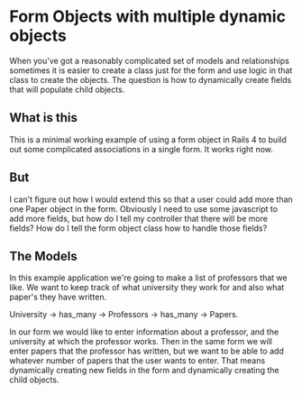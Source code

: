 # Form Objects with multiple dynamic objects

When you've got a reasonably complicated set of models and relationships sometimes
it is easier to create a class just for the form and use logic in that class
to create the objects. The question is how to dynamically create fields that
will populate child objects.

## What is this
This is a minimal working example of using a form object in Rails 4 to build
out some complicated associations in a single form. It works right now.

## But
I can't figure out how I would extend this so that a user could add more than
one Paper object in the form. Obviously I need to use some javascript to add
more fields, but how do I tell my controller that there will be more fields?
How do I tell the form object class how to handle those fields?

## The Models
In this example application we're going to make a list of professors that
we like. We want to keep track of what university they work for and also what
paper's they have written.

University -> has_many -> Professors -> has_many -> Papers.

In our form we would like to enter information about a professor, and the
university at which the professor works. Then in the same form we will enter
papers that the professor has written, but we want to be able to add whatever
number of papers that the user wants to enter. That means dynamically creating new
fields in the form and dynamically creating the child objects.
